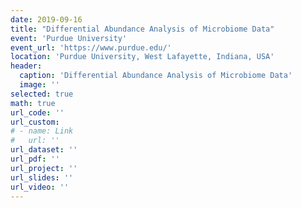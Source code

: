 ```yaml
---
date: 2019-09-16
title: "Differential Abundance Analysis of Microbiome Data"
event: 'Purdue University'
event_url: 'https://www.purdue.edu/'
location: 'Purdue University, West Lafayette, Indiana, USA'
header:
  caption: 'Differential Abundance Analysis of Microbiome Data'
  image: ''
selected: true
math: true
url_code: ''
url_custom:
# - name: Link
#   url: ''
url_dataset: ''
url_pdf: ''
url_project: ''
url_slides: ''
url_video: ''
---
```


